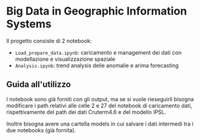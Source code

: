 # Big Data in Geographic Information Systems

Il progetto consiste di 2 notebook:
- ``Load_prepare_data.ipynb``: caricamento e management dei dati con modellazione e visualizzazione spaziale
- ``Analysis.ipynb``: trend analysis delle anomalie e arima forecasting

## Guida all'utilizzo
I notebook sono già forniti con gli output, ma se si vuole rieseguirli bisogna modificare i path relativi alle celle 2 e 27 del notebook di caricamento dati, rispettivamente del path dei dati Cruterm4.6 e del modello IPSL. 

Inoltre bisogna avere una cartella models in cui salvare i dati intermedi tra i due notebooks (già fornita).
